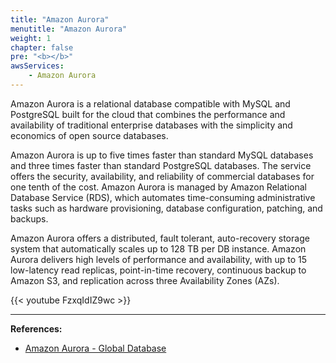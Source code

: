 ```yaml
---
title: "Amazon Aurora"
menutitle: "Amazon Aurora"
weight: 1
chapter: false
pre: "<b></b>"
awsServices: 
    - Amazon Aurora
---
```


Amazon Aurora is a relational database compatible with MySQL and PostgreSQL built for the cloud that combines the performance and availability of traditional enterprise databases with the simplicity and economics of open source databases.

Amazon Aurora is up to five times faster than standard MySQL databases and three times faster than standard PostgreSQL databases. The service offers the security, availability, and reliability of commercial databases for one tenth of the cost. Amazon Aurora is managed by Amazon Relational Database Service (RDS), which automates time-consuming administrative tasks such as hardware provisioning, database configuration, patching, and backups.

Amazon Aurora offers a distributed, fault tolerant, auto-recovery storage system that automatically scales up to 128 TB per DB instance. Amazon Aurora delivers high levels of performance and availability, with up to 15 low-latency read replicas, point-in-time recovery, continuous backup to Amazon S3, and replication across three Availability Zones (AZs).

{{< youtube FzxqIdIZ9wc >}}

---

**References:**

- [Amazon Aurora - Global Database](https://docs.aws.amazon.com/AmazonRDS/latest/AuroraUserGuide/aurora-global-database.html#aurora-global-database-overview)
